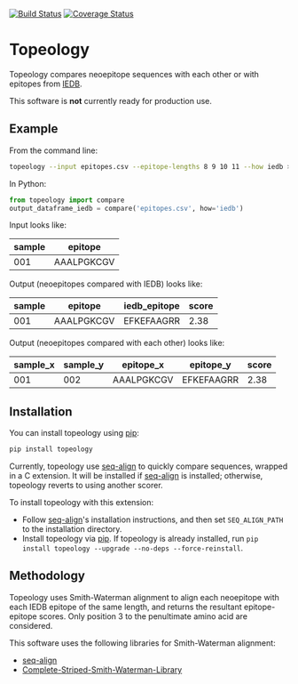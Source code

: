 [![Build Status](https://travis-ci.org/hammerlab/topeology.svg?branch=master)](https://travis-ci.org/hammerlab/topeology) [![Coverage Status](https://coveralls.io/repos/hammerlab/topeology/badge.svg?branch=master&service=github)](https://coveralls.io/github/hammerlab/topeology?branch=master)

# Topeology

Topeology compares neoepitope sequences with each other or with epitopes from [IEDB](http://www.iedb.org/).

This software is **not** currently ready for production use.

## Example

From the command line:

```sh
topeology --input epitopes.csv --epitope-lengths 8 9 10 11 --how iedb > scores.csv
```

In Python:

```python
from topeology import compare
output_dataframe_iedb = compare('epitopes.csv', how='iedb')
```

Input looks like:

| sample      | epitope
| ------      | -------
| 001         | AAALPGKCGV

Output (neoepitopes compared with IEDB) looks like:

| sample      | epitope        | iedb_epitope    | score
| ------      | -------        | ------------    | -----
| 001         | AAALPGKCGV     | EFKEFAAGRR      | 2.38

Output (neoepitopes compared with each other) looks like:

| sample_x      | sample_y        | epitope_x        | epitope_y       | score
| --------      | --------        | ---------        | ----------      | -----
| 001           | 002             | AAALPGKCGV       | EFKEFAAGRR      | 2.38

## Installation

You can install topeology using [pip]:

```sh
pip install topeology
```

Currently, topeology use [seq-align] to quickly compare sequences, wrapped in a C extension. It will be
installed if [seq-align] is installed; otherwise, topeology reverts to using another scorer.

To install topeology with this extension:
- Follow [seq-align]'s installation instructions, and then set `SEQ_ALIGN_PATH` to the installation
  directory.
- Install topeology via [pip]. If topeology is already installed, run `pip install topeology --upgrade --no-deps --force-reinstall`.

## Methodology

Topeology uses Smith-Waterman alignment to align each neoepitope with each IEDB epitope of the
same length, and returns the resultant epitope-epitope scores. Only position 3 to the penultimate
amino acid are considered.

This software uses the following libraries for Smith-Waterman alignment:

- [seq-align]
- [Complete-Striped-Smith-Waterman-Library](https://github.com/mengyao/Complete-Striped-Smith-Waterman-Library)

[seq-align]: https://github.com/noporpoise/seq-align
[pip]: https://pip.pypa.io/en/latest/quickstart.html